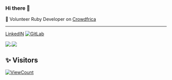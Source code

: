 ### Hi there 👋

🔭 Volunteer Ruby Developer on [Crowdfrica](https://www.crowdfrica.org/)

----

[LinkedIN](https://www.linkedin.com/in/leon-santiago/)
[![GitLab](https://img.shields.io/badge/GitLab-Profile-orange?logo=gitlab)](https://gitlab.com/santiago.leon1)


<div style="box-shadow: 1px 1px 10px 1px black important!">
  <a href="#" style="width: 50%">
   <img align="center" src="https://github-readme-stats.vercel.app/api?username=leonsantiago&count_private=true&theme=slateorange&show_icons=true" />
  </a>
  <a href="#" style="width: 50%">
    <img align="center" src="https://github-readme-stats.vercel.app/api/top-langs/?username=leonsantiago&hide=ShaderLab,HLSL&layout=compact&theme=onedark" />
  </a>
</div>

  

## ✨ Visitors
[![ViewCount](https://views.whatilearened.today/views/github/leonsantiago/ismlhbb.svg?cache=remove)](#)
